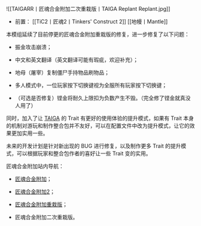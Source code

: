 ![[TAIGARR丨匠魂合金附加二次重栽版丨TAIGA Replant Replant.jpg]]
- 前置：
 [[TiC2丨匠魂2丨Tinkers' Construct 2]]
 [[地幔丨Mantle]]

本模组延续了目前停更的匠魂合金附加重栽版的修复，进一步修复了以下问题：  

- 振金攻击崩溃；
    
- 中文和英文翻译（英文翻译可能有瑕疵，欢迎补充）；
    
- 地母（屠宰）复制僵尸手持物品刷物品；
    
- 多人模式中，一位玩家按下切换键视为全服所有玩家按下切换键；
    
- （可选是否修复）铿金将耐久上限扣为负数产生不毁。（完全修了铿金就真没人用了）
    

  

同时，加入了让 [TAIGA](https://www.mcmod.cn/class/1146.html "TAIGA") 的 Trait 有更好的使用体验的提升模式，如果有 Trait 本身的机制对游玩和制作整合包并不友好，可以在配置文件中改为提升模式，让它的效果更加实用一些。

未来的开发计划是针对新出现的 BUG 进行修复，以及制作更多 Trait 的提升模式，可以根据玩家和整合包作者的喜好让一些 Trait 变的实用。

  

匠魂合金附加站内导航：

- [匠魂合金附加](https://www.mcmod.cn/class/1146.html "匠魂合金附加1")；
    
- [匠魂合金附加2](https://www.mcmod.cn/class/4515.html "匠魂合金附加2")[](https://www.mcmod.cn/class/4515.html "合金附加2")；
    
- [匠魂合金附加重栽版](https://www.mcmod.cn/class/5858.html "匠魂合金附加重栽版")；
    
- 匠魂合金附加二次重栽版。